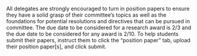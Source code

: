 All delegates are strongly encouraged to turn in position papers to ensure they have a solid grasp of their committee’s topics as well as the foundations for potential resolutions and directives that can be pursued in committee.  The due date to be considered for a research award is 2/3 and the due date to be considered for any award is 2/10.  To help students submit their papers, instruct them to click the “position paper” tab, upload their position paper[s], and click submit.